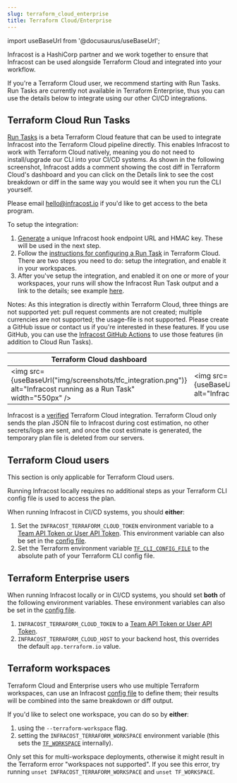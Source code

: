 ```yaml
---
slug: terraform_cloud_enterprise
title: Terraform Cloud/Enterprise
---
```


import useBaseUrl from '@docusaurus/useBaseUrl';

Infracost is a HashiCorp partner and we work together to ensure that Infracost can be used alongside Terraform Cloud and integrated into your workflow.

If you're a Terraform Cloud user, we recommend starting with Run Tasks. Run Tasks are currently not available in Terraform Enterprise, thus you can use the details below to integrate using our other CI/CD integrations.

## Terraform Cloud Run Tasks

[Run Tasks](https://www.terraform.io/docs/cloud/workspaces/run-tasks.html) is a beta Terraform Cloud feature that can be used to integrate Infracost into the Terraform Cloud pipeline directly. This enables Infracost to work with Terraform Cloud natively, meaning you do not need to install/upgrade our CLI into your CI/CD systems. As shown in the following screenshot, Infracost adds a comment showing the cost diff in Terraform Cloud's dashboard and you can click on the Details link to see the cost breakdown or diff in the same way you would see it when you run the CLI yourself.

Please email [hello@infracost.io](mailto:hello@infracost.io) if you'd like to get access to the beta program.

To setup the integration:
1. [Generate](https://dashboard.infracost.io/tfc-sign-up) a unique Infracost hook endpoint URL and HMAC key. These will be used in the next step.
2. Follow the [instructions for configuring a Run Task](https://www.terraform.io/docs/cloud/workspaces/run-tasks.html#configuring-a-run-task) in Terraform Cloud. There are two steps you need to do: setup the integration, and enable it in your workspaces.
3. After you've setup the integration, and enabled it on one or more of your workspaces, your runs will show the Infracost Run Task output and a link to the details; see example [here](https://dashboard.infracost.io/results/285db4b2-1467-41c0-a162-382ae7f87e89?token=932c8505d6cd3dd7c3cba4d45188eeec9988976ae0d366ccc5ae813ed1b4fc395dfba94d14d54babef943c23042787f66076f04a29a37dced8d0ae963e5cefd5).

Notes: As this integration is directly within Terraform Cloud, three things are not supported yet: pull request comments are not created; multiple currencies are not supported; the usage-file is not supported. Please create a GitHub issue or contact us if you're interested in these features. If you use GitHub, you can use the [Infracost GitHub Actions](https://github.com/infracost/actions/) to use those features (in addition to Cloud Run Tasks).

| Terraform Cloud dashboard | Details link |
|--------------|-----------|
<img src={useBaseUrl("img/screenshots/tfc_integration.png")} alt="Infracost running as a Run Task" width="550px" /> | <img src={useBaseUrl("img/screenshots/infracost_dashboard.png")} alt="Infracost details link" width="550px" />

Infracost is a [verified](https://www.hashicorp.com/partners/tech/infracost) Terraform Cloud integration. Terraform Cloud only sends the plan JSON file to Infracost during cost estimation, no other secrets/logs are sent, and once the cost estimate is generated, the temporary plan file is deleted from our servers.

## Terraform Cloud users

This section is only applicable for Terraform Cloud users.

Running Infracost locally requires no additional steps as your Terraform CLI config file is used to access the plan.

When running Infracost in CI/CD systems, you should **either**:
1. Set the `INFRACOST_TERRAFORM_CLOUD_TOKEN` environment variable to a [Team API Token or User API Token](https://www.terraform.io/docs/cloud/users-teams-organizations/api-tokens.html). This environment variable can also be set in the [config file](/docs/multi_project/config_file).
2. Set the Terraform environment variable [`TF_CLI_CONFIG_FILE`](https://www.terraform.io/docs/commands/environment-variables.html#tf_cli_config_file) to the absolute path of your Terraform CLI config file.

## Terraform Enterprise users

When running Infracost locally or in CI/CD systems, you should set **both** of the following environment variables. These environment variables can also be set in the [config file](/docs/multi_project/config_file).
1. `INFRACOST_TERRAFORM_CLOUD_TOKEN` to a [Team API Token or User API Token](https://www.terraform.io/docs/cloud/users-teams-organizations/api-tokens.html).
2. `INFRACOST_TERRAFORM_CLOUD_HOST` to your backend host, this overrides the default `app.terraform.io` value.

## Terraform workspaces

Terraform Cloud and Enterprise users who use multiple Terraform workspaces, can use an Infracost [config file](/docs/multi_project/config_file) to define them; their results will be combined into the same breakdown or diff output.

If you'd like to select one workspace, you can do so by **either**:
1. using the `--terraform-workspace` flag.
2. setting the `INFRACOST_TERRAFORM_WORKSPACE` environment variable (this sets the [`TF_WORKSPACE`](https://www.terraform.io/docs/cli/config/environment-variables.html#tf_workspace) internally).

Only set this for multi-workspace deployments, otherwise it might result in the Terraform error "workspaces not supported". If you see this error, try running `unset INFRACOST_TERRAFORM_WORKSPACE` and `unset TF_WORKSPACE`.
